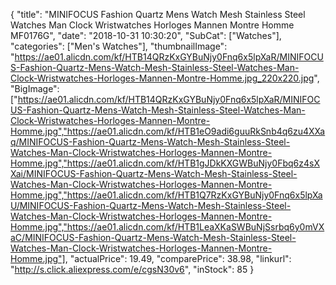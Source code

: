 {
	"title": "MINIFOCUS Fashion Quartz Mens Watch Mesh Stainless Steel Watches Man Clock Wristwatches Horloges Mannen Montre Homme MF0176G",
	"date": "2018-10-31 10:30:20",
	"SubCat": ["Watches"],
	"categories": ["Men's Watches"],
	"thumbnailImage": "https://ae01.alicdn.com/kf/HTB14QRzKxGYBuNjy0Fnq6x5lpXaR/MINIFOCUS-Fashion-Quartz-Mens-Watch-Mesh-Stainless-Steel-Watches-Man-Clock-Wristwatches-Horloges-Mannen-Montre-Homme.jpg_220x220.jpg",
	"BigImage": ["https://ae01.alicdn.com/kf/HTB14QRzKxGYBuNjy0Fnq6x5lpXaR/MINIFOCUS-Fashion-Quartz-Mens-Watch-Mesh-Stainless-Steel-Watches-Man-Clock-Wristwatches-Horloges-Mannen-Montre-Homme.jpg","https://ae01.alicdn.com/kf/HTB1eO9adi6guuRkSnb4q6zu4XXaq/MINIFOCUS-Fashion-Quartz-Mens-Watch-Mesh-Stainless-Steel-Watches-Man-Clock-Wristwatches-Horloges-Mannen-Montre-Homme.jpg","https://ae01.alicdn.com/kf/HTB1gJDkKXGWBuNjy0Fbq6z4sXXai/MINIFOCUS-Fashion-Quartz-Mens-Watch-Mesh-Stainless-Steel-Watches-Man-Clock-Wristwatches-Horloges-Mannen-Montre-Homme.jpg","https://ae01.alicdn.com/kf/HTB1Q7RzKxGYBuNjy0Fnq6x5lpXaU/MINIFOCUS-Fashion-Quartz-Mens-Watch-Mesh-Stainless-Steel-Watches-Man-Clock-Wristwatches-Horloges-Mannen-Montre-Homme.jpg","https://ae01.alicdn.com/kf/HTB1LeaXKaSWBuNjSsrbq6y0mVXaC/MINIFOCUS-Fashion-Quartz-Mens-Watch-Mesh-Stainless-Steel-Watches-Man-Clock-Wristwatches-Horloges-Mannen-Montre-Homme.jpg"],
	"actualPrice": 19.49,
	"comparePrice": 38.98,
	"linkurl": "http://s.click.aliexpress.com/e/cgsN30v6",
	"inStock": 85
}
